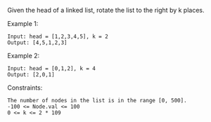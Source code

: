Given the head of a linked list, rotate the list to the right by k places.<br>

Example 1:

    Input: head = [1,2,3,4,5], k = 2
    Output: [4,5,1,2,3]

Example 2:

    Input: head = [0,1,2], k = 4
    Output: [2,0,1]

Constraints:

    The number of nodes in the list is in the range [0, 500].
    -100 <= Node.val <= 100
    0 <= k <= 2 * 109

